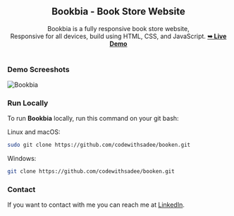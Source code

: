 <div align="center">
 <h2 align="center">Bookbia - Book Store Website</h2>
  Bookbia is a fully responsive book store website, <br />Responsive for all devices, build using HTML, CSS, and JavaScript.
  <a href="https://booken-e0284.web.app/"><strong>➥ Live Demo</strong></a>
</div>

<br />

### Demo Screeshots

![Bookbia](https://user-images.githubusercontent.com/69124951/190927036-d6b9a200-3362-40b1-ae82-3550a9d2928e.gif)


### Run Locally

To run **Bookbia** locally, run this command on your git bash:

Linux and macOS:

```bash
sudo git clone https://github.com/codewithsadee/booken.git
```

Windows:

```bash
git clone https://github.com/codewithsadee/booken.git
```

### Contact

If you want to contact with me you can reach me at [LinkedIn](https://www.linkedin.com/ak-ram).
